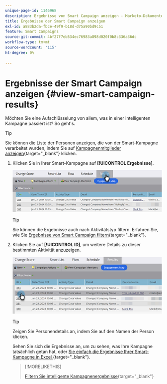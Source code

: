 ```yaml
---
unique-page-id: 1146968
description: Ergebnisse von Smart Campaign anzeigen - Marketo-Dokumente - Produktdokumentation
title: Ergebnisse der Smart Campaign anzeigen
exl-id: a883b2da-fbce-49f9-b18d-d75a90bd9c51
feature: Smart Campaigns
source-git-commit: 4bf27f7eb534ec76983a898d020f0b8c336a36dc
workflow-type: tm+mt
source-wordcount: '115'
ht-degree: 0%

---
```


# Ergebnisse der Smart Campaign anzeigen {#view-smart-campaign-results}

Möchten Sie eine Aufschlüsselung von allem, was in einer intelligenten Kampagne passiert ist? So geht&#39;s.

>[!TIP]
>
>Sie können die Liste der Personen anzeigen, die von der Smart-Kampagne verarbeitet wurden, indem Sie auf [Kampagnenmitglieder anzeigen](/help/marketo/product-docs/core-marketo-concepts/smart-campaigns/smart-campaign-data/view-smart-campaign-members.md){target="_blank"} klicken.

1. Klicken Sie in Ihrer Smart-Kampagne auf **[!UICONTROL Ergebnisse]**.

   ![](assets/view-smart-campaign-results-1.png)

   >[!TIP]
   >
   >Sie können die Ergebnisse auch nach Aktivitätstyp filtern. Erfahren Sie, wie Sie [Ergebnisse von Smart Campaign filtern](/help/marketo/product-docs/core-marketo-concepts/smart-campaigns/smart-campaign-data/filter-smart-campaign-results.md){target="_blank"}.

1. Klicken Sie auf **[!UICONTROL ID]**, um weitere Details zu dieser bestimmten Aktivität anzuzeigen.

   ![](assets/view-smart-campaign-results-2.png)

   >[!TIP]
   >
   >Zeigen Sie Personendetails an, indem Sie auf den Namen der Person klicken.

   Sehen Sie sich die Ergebnisse an, um zu sehen, was Ihre Kampagne tatsächlich getan hat, oder [ Sie einfach die Ergebnisse Ihrer Smart-Kampagne in Excel ](/help/marketo/product-docs/core-marketo-concepts/smart-campaigns/smart-campaign-data/export-smart-campaign-results-to-excel.md){target="_blank"}.

   >[!MORELIKETHIS]
   >
   >[Filtern Sie intelligente Kampagnenergebnisse](/help/marketo/product-docs/core-marketo-concepts/smart-campaigns/smart-campaign-data/filter-smart-campaign-results.md){target="_blank"}
